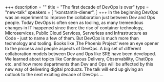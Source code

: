 +++
description = ""
title = "The first decade of DevOps is over"
type = "new-talk"
speakers = [
        "konstantin-diener",
]
+++
In the beginning DevOps was an experiment to improve the collaboration just
between Dev and Ops people. Today DevOps is often seen as tooling, as many
tremendous changes in IT happened since then: the rise of container technology,
Microservices, Public Cloud Services, Serverless and Infrastructure as Code -
just to name a few of them. But DevOps is much more than technology and tooling.
Books like ‚The Phoenix Project‘ were an eye opener to the process and people
aspects of DevOps. A big set of different collaboration models between Dev and
Ops like SRE have been developed. We learned about topics like Continuous
Delivery, Observability, ChatOps etc. and how more departments than Dev and Ops
will be affected by this new way of delivering digital products. The talk will
end up giving an outlook to the next exciting decade of DevOps …